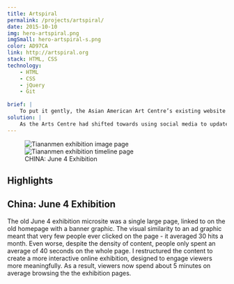 ```yaml
---
title: Artspiral
permalink: /projects/artspiral/
date: 2015-10-10
img: hero-artspiral.png
imgSmall: hero-artspiral-s.png
color: AD97CA
link: http://artspiral.org
stack: HTML, CSS
technology:
    - HTML
    - CSS
    - jQuery
    - Git
    
brief: | 
    To put it gently, the Asian American Art Centre’s existing website was a mess. The navigation was confusing and inconsistent between pages, leading to a high bounce rate. Important content was buried deep in submenus, and dynamic content hadn’t been updated in years.
solution: |
    As the Arts Centre had shifted towards using social media to update its audience, I chose to build a responsive, mostly static site that focused on the major accomplishments in the organization’s history. I worked with the organization’s executive director to rewrite the content and designed several unique templates to fit the wide variety of content. The results of the redesign were immediate - the average pages per session and session length doubled and the bounce rate dropped from 70% to 40%.
---
```

<figure class="projects__img-wrapper row full-width" style="background-color: #{{ page.color }}">
        <div class="projects__half">
            <img class="projects__img" src="{{ imgurl }}/img/artspiral-isotope.png" alt="Tiananmen exhibition image page">
        </div>
        <div class="projects__half">
            <img class="projects__img" src="{{ imgurl }}/img/artspiral-tiananmentimeline2.png" alt="Tiananmen exhibition timeline page">
        </div>
    <figcaption class="projects__caption">
    CHINA: June 4 Exhibition
    </figcaption>
</figure>

<div class="row">
    <section class="text-block">
        <h2>Highlights</h2>
        <h2 class="subheading">China: June 4 Exhibition</h2>
        <p>The old June 4 exhibition microsite was a single large page, linked to on the old homepage with a banner graphic. The visual similarity to an ad graphic meant that very few people ever clicked on the page - it averaged 30 hits a month. Even worse, despite the density of content, people only spent an average of 40 seconds on the whole page. I restructured the content to create a more interactive online exhibition, designed to engage viewers more meaningfully. As a result, viewers now spend about 5 minutes on average browsing the the exhibition pages.</p>
    </section>
</div>
